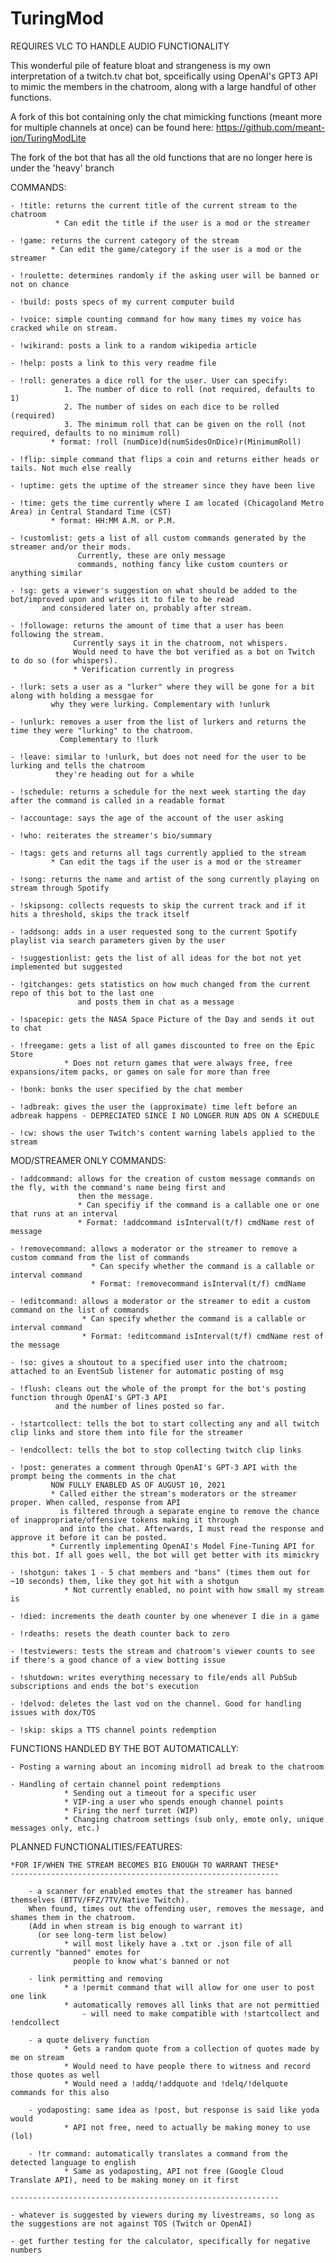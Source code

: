 # TuringMod

REQUIRES VLC TO HANDLE AUDIO FUNCTIONALITY

This wonderful pile of feature bloat and strangeness is my own interpretation of a twitch.tv chat bot, spceifically 
using OpenAI's GPT3 API to mimic the members in the chatroom, along with a large handful of other functions.

A fork of this bot containing only the chat mimicking functions (meant more for multiple channels at once) can be
found here: https://github.com/meant-ion/TuringModLite

The fork of the bot that has all the old functions that are no longer here is under the 'heavy' branch

COMMANDS: 

	- !title: returns the current title of the current stream to the chatroom
			  * Can edit the title if the user is a mod or the streamer

	- !game: returns the current category of the stream
			 * Can edit the game/category if the user is a mod or the streamer

	- !roulette: determines randomly if the asking user will be banned or not on chance

	- !build: posts specs of my current computer build

	- !voice: simple counting command for how many times my voice has cracked while on stream. 

	- !wikirand: posts a link to a random wikipedia article

	- !help: posts a link to this very readme file

	- !roll: generates a dice roll for the user. User can specify:
				1. The number of dice to roll (not required, defaults to 1)
				2. The number of sides on each dice to be rolled (required)
				3. The minimum roll that can be given on the roll (not required, defaults to no minimum roll)
			 * format: !roll (numDice)d(numSidesOnDice)r(MinimumRoll)

	- !flip: simple command that flips a coin and returns either heads or tails. Not much else really

	- !uptime: gets the uptime of the streamer since they have been live

	- !time: gets the time currently where I am located (Chicagoland Metro Area) in Central Standard Time (CST)
			 * format: HH:MM A.M. or P.M.

	- !customlist: gets a list of all custom commands generated by the streamer and/or their mods. 
				   Currently, these are only message 
	               commands, nothing fancy like custom counters or anything similar

	- !sg: gets a viewer's suggestion on what should be added to the bot/improved upon and writes it to file to be read
		   and considered later on, probably after stream. 

	- !followage: returns the amount of time that a user has been following the stream. 
				  Currently says it in the chatroom, not whispers. 
				  Would need to have the bot verified as a bot on Twitch to do so (for whispers).
				  * Verification currently in progress

	- !lurk: sets a user as a "lurker" where they will be gone for a bit along with holding a messgae for 
			 why they were lurking. Complementary with !unlurk

	- !unlurk: removes a user from the list of lurkers and returns the time they were "lurking" to the chatroom. 
			   Complementary to !lurk

	- !leave: similar to !unlurk, but does not need for the user to be lurking and tells the chatroom 
			  they're heading out for a while
	
	- !schedule: returns a schedule for the next week starting the day after the command is called in a readable format

	- !accountage: says the age of the account of the user asking

	- !who: reiterates the streamer's bio/summary

	- !tags: gets and returns all tags currently applied to the stream
			 * Can edit the tags if the user is a mod or the streamer

	- !song: returns the name and artist of the song currently playing on stream through Spotify

	- !skipsong: collects requests to skip the current track and if it hits a threshold, skips the track itself

	- !addsong: adds in a user requested song to the current Spotify playlist via search parameters given by the user

	- !suggestionlist: gets the list of all ideas for the bot not yet implemented but suggested

	- !gitchanges: gets statistics on how much changed from the current repo of this bot to the last one 
				   and posts them in chat as a message

	- !spacepic: gets the NASA Space Picture of the Day and sends it out to chat

	- !freegame: gets a list of all games discounted to free on the Epic Store
				* Does not return games that were always free, free expansions/item packs, or games on sale for more than free

	- !bonk: bonks the user specified by the chat member

	- !adbreak: gives the user the (approximate) time left before an adbreak happens - DEPRECIATED SINCE I NO LONGER RUN ADS ON A SCHEDULE

	- !cw: shows the user Twitch's content warning labels applied to the stream


MOD/STREAMER ONLY COMMANDS:

	- !addcommand: allows for the creation of custom message commands on the fly, with the command's name being first and 
				   then the message. 
				   * Can specifiy if the command is a callable one or one that runs at an interval
				   * Format: !addcommand isInterval(t/f) cmdName rest of message

	- !removecommand: allows a moderator or the streamer to remove a custom command from the list of commands
					  * Can specify whether the command is a callable or interval command
					  * Format: !removecommand isInterval(t/f) cmdName

	- !editcommand: allows a moderator or the streamer to edit a custom command on the list of commands
					* Can specify whether the command is a callable or interval command
					* Format: !editcommand isInterval(t/f) cmdName rest of the message

	- !so: gives a shoutout to a specified user into the chatroom; attached to an EventSub listener for automatic posting of msg

	- !flush: cleans out the whole of the prompt for the bot's posting function through OpenAI's GPT-3 API 
	          and the number of lines posted so far.

	- !startcollect: tells the bot to start collecting any and all twitch clip links and store them into file for the streamer

	- !endcollect: tells the bot to stop collecting twitch clip links

	- !post: generates a comment through OpenAI's GPT-3 API with the prompt being the comments in the chat
			 NOW FULLY ENABLED AS OF AUGUST 10, 2021
			 * Called either the stream's moderators or the streamer proper. When called, response from API
			   is filtered through a separate engine to remove the chance of inappropriate/offensive tokens making it through
			   and into the chat. Afterwards, I must read the response and approve it before it can be posted. 
			 * Currently implementing OpenAI's Model Fine-Tuning API for this bot. If all goes well, the bot will get better with its mimickry

	- !shotgun: takes 1 - 5 chat members and "bans" (times them out for ~10 seconds) them, like they got hit with a shotgun
			    * Not currently enabled, no point with how small my stream is

	- !died: increments the death counter by one whenever I die in a game

	- !rdeaths: resets the death counter back to zero 

	- !testviewers: tests the stream and chatroom's viewer counts to see if there's a good chance of a view botting issue

	- !shutdown: writes everything necessary to file/ends all PubSub subscriptions and ends the bot's execution

	- !delvod: deletes the last vod on the channel. Good for handling issues with dox/TOS

	- !skip: skips a TTS channel points redemption

FUNCTIONS HANDLED BY THE BOT AUTOMATICALLY:

	- Posting a warning about an incoming midroll ad break to the chatroom

	- Handling of certain channel point redemptions
				* Sending out a timeout for a specific user
				* VIP-ing a user who spends enough channel points
				* Firing the nerf turret (WIP)
				* Changing chatroom settings (sub only, emote only, unique messages only, etc.)

PLANNED FUNCTIONALITIES/FEATURES:

	*FOR IF/WHEN THE STREAM BECOMES BIG ENOUGH TO WARRANT THESE*
	------------------------------------------------------------

		- a scanner for enabled emotes that the streamer has banned themselves (BTTV/FFZ/7TV/Native Twitch). 
		When found, times out the offending user, removes the message, and shames them in the chatroom. 
		(Add in when stream is big enough to warrant it)
		  (or see long-term list below)
				* will most likely have a .txt or .json file of all currently "banned" emotes for 
				  people to know what's banned or not

		- link permitting and removing
				* a !permit command that will allow for one user to post one link
				* automatically removes all links that are not permittied
					- will need to make compatible with !startcollect and !endcollect

		- a quote delivery function
				* Gets a random quote from a collection of quotes made by me on stream
				* Would need to have people there to witness and record those quotes as well
				* Would need a !addq/!addquote and !delq/!delquote commands for this also

		- yodaposting: same idea as !post, but response is said like yoda would
				* API not free, need to actually be making money to use (lol)

		- !tr command: automatically translates a command from the detected language to english
				* Same as yodaposting, API not free (Google Cloud Translate API), need to be making money on it first

	------------------------------------------------------------

	- whatever is suggested by viewers during my livestreams, so long as the suggestions are not against TOS (Twitch or OpenAI)

	- get further testing for the calculator, specifically for negative numbers